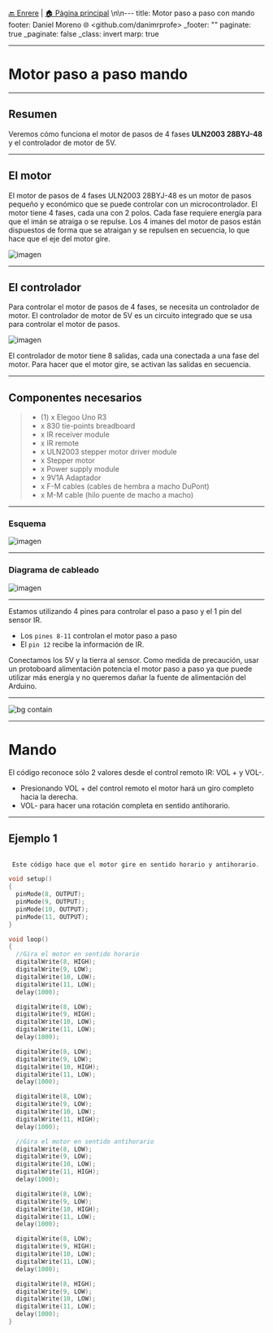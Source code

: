 [🔙 Enrere](../) | [🏠 Pàgina principal](http://danimrprofe.github.io/apuntes/) \n\n---
title: Motor paso a paso con mando
footer: Daniel Moreno 🌐 <github.com/danimrprofe>
_footer: ""
paginate: true
_paginate: false
_class: invert
marp: true

---

# Motor paso a paso mando

---

## Resumen

Veremos cómo funciona el motor de pasos de 4 fases **ULN2003 28BYJ-48** y el controlador de motor de 5V.

---

## El motor

El motor de pasos de 4 fases ULN2003 28BYJ-48 es un motor de pasos pequeño y económico que se puede controlar con un microcontrolador. El motor tiene 4 fases, cada una con 2 polos. Cada fase requiere energía para que el imán se atraiga o se repulse. Los 4 imanes del motor de pasos están dispuestos de forma que se atraigan y se repulsen en secuencia, lo que hace que el eje del motor gire.

![imagen](img/2022-11-20-17-13-11.png)

---

## El controlador

Para controlar el motor de pasos de 4 fases, se necesita un controlador de motor. El controlador de motor de 5V es un circuito integrado que se usa para controlar el motor de pasos.

![imagen](img/2022-11-20-17-12-52.png)

El controlador de motor tiene 8 salidas, cada una conectada a una fase del motor. Para hacer que el motor gire, se activan las salidas en secuencia.

---

## Componentes necesarios

> * (1) x Elegoo Uno R3
> * x 830 tie-points breadboard
> * x IR receiver module
> * x IR remote
> * x ULN2003 stepper motor driver module
> * x Stepper motor
> * x Power supply module
> * x 9V1A Adaptador
> * x F-M cables (cables de hembra a macho DuPont)
> * x M-M cable (hilo puente de macho a macho)

---

### Esquema

![imagen](media/image163.jpeg)

---

### Diagrama de cableado

![imagen](media/image164.jpeg)

---

Estamos utilizando 4 pines para controlar el paso a paso y el 1 pin del sensor IR.

- Los ``pines 8-11`` controlan el motor paso a paso
- El ``pin 12`` recibe la información de IR.

Conectamos los 5V y la tierra al sensor. Como medida de precaución, usar un protoboard alimentación potencia el motor paso a paso ya que puede utilizar más energía y no queremos dañar la fuente de alimentación del Arduino.

---

![bg contain](media/image165.jpeg)

---

# Mando

El código reconoce sólo 2 valores desde el control remoto IR: VOL + y VOL-.

- Presionando VOL + del control remoto el motor hará un giro completo hacia la derecha.
- VOL- para hacer una rotación completa en sentido antihorario.

---

## Ejemplo 1

```c

 Este código hace que el motor gire en sentido horario y antihorario.

void setup()
{
  pinMode(8, OUTPUT);
  pinMode(9, OUTPUT);
  pinMode(10, OUTPUT);
  pinMode(11, OUTPUT);
}

void loop()
{
  //Gira el motor en sentido horario
  digitalWrite(8, HIGH);
  digitalWrite(9, LOW);
  digitalWrite(10, LOW);
  digitalWrite(11, LOW);
  delay(1000);

  digitalWrite(8, LOW);
  digitalWrite(9, HIGH);
  digitalWrite(10, LOW);
  digitalWrite(11, LOW);
  delay(1000);

  digitalWrite(8, LOW);
  digitalWrite(9, LOW);
  digitalWrite(10, HIGH);
  digitalWrite(11, LOW);
  delay(1000);

  digitalWrite(8, LOW);
  digitalWrite(9, LOW);
  digitalWrite(10, LOW);
  digitalWrite(11, HIGH);
  delay(1000);

  //Gira el motor en sentido antihorario
  digitalWrite(8, LOW);
  digitalWrite(9, LOW);
  digitalWrite(10, LOW);
  digitalWrite(11, HIGH);
  delay(1000);

  digitalWrite(8, LOW);
  digitalWrite(9, LOW);
  digitalWrite(10, HIGH);
  digitalWrite(11, LOW);
  delay(1000);

  digitalWrite(8, LOW);
  digitalWrite(9, HIGH);
  digitalWrite(10, LOW);
  digitalWrite(11, LOW);
  delay(1000);

  digitalWrite(8, HIGH);
  digitalWrite(9, LOW);
  digitalWrite(10, LOW);
  digitalWrite(11, LOW);
  delay(1000);
}
```